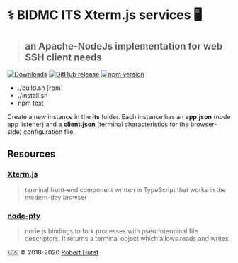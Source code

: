 # ⚕️ BIDMC ITS Xterm.js services 🖥

> ## an Apache-NodeJs implementation for web SSH client needs

[![Downloads](https://img.shields.io/npm/dy/bidmc-its-xterm.svg)](https://www.npmjs.com/package/bidmc-its-xterm)
[![GitHub release](https://img.shields.io/github/release/theflyingape/bidmc-its-xterm.svg)](https://github.com/theflyingape/bidmc-its-xterm/releases) [![npm version](https://badge.fury.io/js/bidmc-its-xterm.svg)](https://www.npmjs.com/package/bidmc-its-xterm)

- ./build.sh [rpm]
- ./install.sh
- npm test

Create a new instance in the **its** folder. Each instance has an **app.json** (node app listener) and a **client.json** (terminal characteristics for the browser-side) configuration file.

## Resources

### [Xterm.js](https://xtermjs.org)

> terminal front-end component written in TypeScript that works in the modern-day browser

### [node-pty](https://www.npmjs.com/package/node-pty)

> node.js bindings to fork processes with pseudoterminal file descriptors. It returns a terminal object which allows reads and writes.

:us: :copyright: 2018-2020 [Robert Hurst](https://www.linkedin.com/in/roberthurstrius/)
